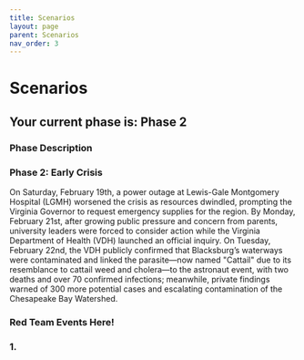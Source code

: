 ```yaml
---
title: Scenarios
layout: page
parent: Scenarios
nav_order: 3
---
```


# Scenarios

## Your current phase is: Phase 2
### Phase Description

### Phase 2: Early Crisis
      
On Saturday, February 19th, a power outage at Lewis-Gale Montgomery Hospital (LGMH) worsened the crisis as resources dwindled, prompting the Virginia Governor to request emergency supplies for the region. By Monday, February 21st, after growing public pressure and concern from parents, university leaders were forced to consider action while the Virginia Department of Health (VDH) launched an official inquiry. On Tuesday, February 22nd, the VDH publicly confirmed that Blacksburg’s waterways were contaminated and linked the parasite—now named "Cattail" due to its resemblance to cattail weed and cholera—to the astronaut event, with two deaths and over 70 confirmed infections; meanwhile, private findings warned of 300 more potential cases and escalating contamination of the Chesapeake Bay Watershed.

### Red Team Events Here! 

### 1. 
